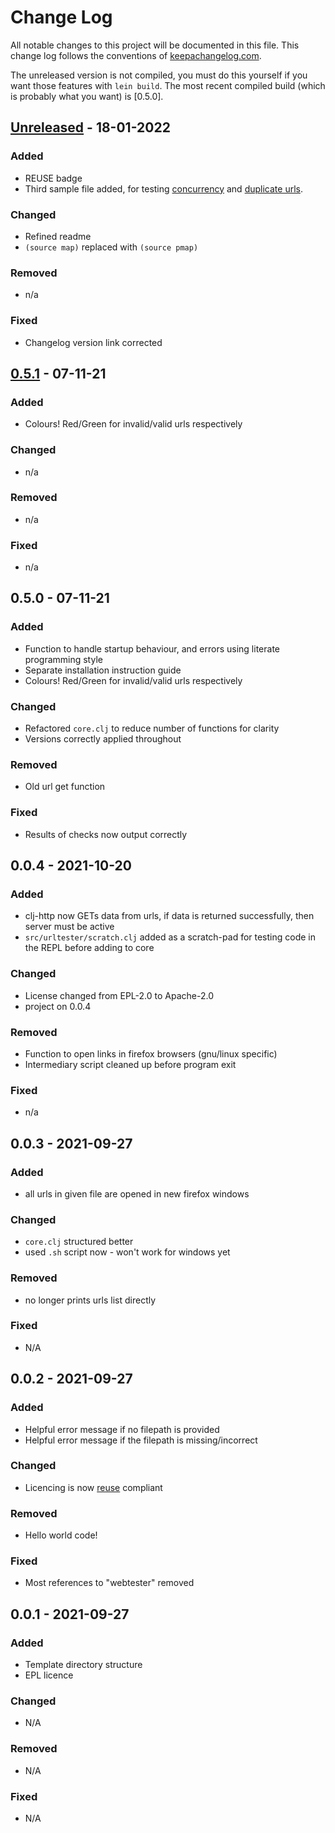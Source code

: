 <!-- SPDX-FileCopyrightText: 2021 Orcro Ltd. team@orcro.co.uk -->
<!-- -->
<!-- SPDX-License-Identifier: Apache-2.0 -->

# Change Log

All notable changes to this project will be documented in this file. This change log follows the conventions of [keepachangelog.com](http://keepachangelog.com/).

The unreleased version is not compiled, you must do this yourself if you want those features with `lein build`. The most recent compiled build (which is probably what you want) is [0.5.0].

## [Unreleased] - 18-01-2022

### Added

- REUSE badge
- Third sample file added, for testing [concurrency](https://github.com/galacticalex/urltester/issues/10) and [duplicate urls](https://github.com/galacticalex/urltester/issues/9). 

### Changed

- Refined readme
- `(source map)` replaced with `(source pmap)`

### Removed

- n/a

### Fixed

- Changelog version link corrected 

## [0.5.1] - 07-11-21

### Added

- Colours! Red/Green for invalid/valid urls respectively

### Changed

- n/a

### Removed

- n/a

### Fixed

- n/a

## 0.5.0 - 07-11-21

### Added

- Function to handle startup behaviour, and errors using literate programming style
- Separate installation instruction guide
- Colours! Red/Green for invalid/valid urls respectively

### Changed

- Refactored `core.clj` to reduce number of functions for clarity
- Versions correctly applied throughout

### Removed

- Old url get function

### Fixed

- Results of checks now output correctly


## 0.0.4 - 2021-10-20

### Added

- clj-http now GETs data from urls, if data is returned successfully, then server must be active
- `src/urltester/scratch.clj` added as a scratch-pad for testing code in the REPL before adding to core

### Changed

- License changed from EPL-2.0 to Apache-2.0
- project on 0.0.4

### Removed

- Function to open links in firefox browsers (gnu/linux specific)
- Intermediary script cleaned up before program exit

### Fixed

- n/a

## 0.0.3 - 2021-09-27

### Added

- all urls in given file are opened in new firefox windows

### Changed

- `core.clj` structured better
- used `.sh` script now - won't work for windows yet

### Removed

- no longer prints urls list directly

### Fixed

- N/A

## 0.0.2 - 2021-09-27

### Added

- Helpful error message if no filepath is provided
- Helpful error message if the filepath is missing/incorrect

### Changed

- Licencing is now [reuse](https://reuse.software) compliant

### Removed

- Hello world code!

### Fixed

- Most references to "webtester" removed

## 0.0.1 - 2021-09-27

### Added

- Template directory structure
- EPL licence

### Changed

- N/A

### Removed

- N/A

### Fixed

- N/A

[Unreleased]: https://github.com/galacticalex/urltester
[0.5.1]: https://github.com/galacticalex/urltester/release
